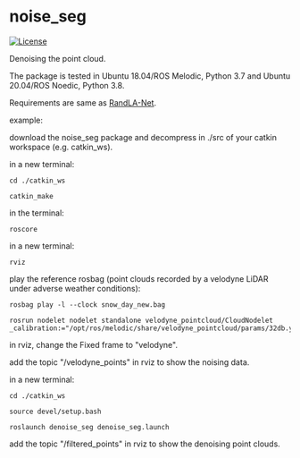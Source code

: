 # noise_seg

[![License](https://img.shields.io/badge/License-BSD%203--Clause-gree.svg)](https://opensource.org/licenses/BSD-3-Clause)

Denoising the point cloud.

The package is tested in Ubuntu 18.04/ROS Melodic, Python 3.7 and Ubuntu 20.04/ROS Noedic, Python 3.8.

Requirements are same as [RandLA-Net](RandLA-Net).

example:

download the noise_seg package and decompress in ./src of your catkin workspace (e.g. catkin_ws).

in a new terminal:

```
cd ./catkin_ws

catkin_make
```

in the terminal:

`roscore`

in a new terminal:

`rviz`

play the reference rosbag (point clouds recorded by a velodyne LiDAR under adverse weather conditions):

```
rosbag play -l --clock snow_day_new.bag

rosrun nodelet nodelet standalone velodyne_pointcloud/CloudNodelet _calibration:="/opt/ros/melodic/share/velodyne_pointcloud/params/32db.yaml"
```

in rviz, change the Fixed frame to "velodyne".

add the topic "/velodyne_points" in rviz to show the noising data.

in a new terminal:

```
cd ./catkin_ws

source devel/setup.bash

roslaunch denoise_seg denoise_seg.launch
```

add the topic "/filtered_points" in rviz to show the denoising point clouds.